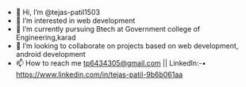 - 👋 Hi, I’m @tejas-patil1503
- 👀 I’m interested in web development 
- 🌱 I’m currently pursuing Btech at Government college of Engineering,karad
- 💞️ I’m looking to collaborate on projects based on web development, android development
- 📫 How to reach me 
  tp6434305@gmail.com  || Linkedln:-•	https://www.linkedin.com/in/tejas-patil-9b6b061aa

<!---
tejas-patil1503/tejas-patil1503 is a ✨ special ✨ repository because its `README.md` (this file) appears on your GitHub profile.
You can click the Preview link to take a look at your changes.
--->
